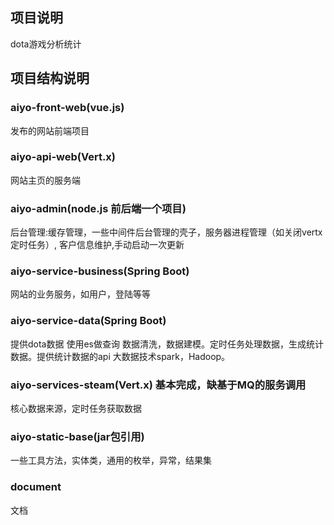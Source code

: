 ## 项目说明
dota游戏分析统计

## 项目结构说明

### aiyo-front-web(vue.js)
发布的网站前端项目

### aiyo-api-web(Vert.x)
网站主页的服务端

### aiyo-admin(node.js 前后端一个项目)
后台管理:缓存管理，一些中间件后台管理的壳子，服务器进程管理（如关闭vertx定时任务）,
客户信息维护,手动启动一次更新

### aiyo-service-business(Spring Boot)
网站的业务服务，如用户，登陆等等

### aiyo-service-data(Spring Boot)
提供dota数据 使用es做查询
数据清洗，数据建模。定时任务处理数据，生成统计数据。提供统计数据的api
大数据技术spark，Hadoop。

### aiyo-services-steam(Vert.x) 基本完成，缺基于MQ的服务调用
核心数据来源，定时任务获取数据

### aiyo-static-base(jar包引用)
一些工具方法，实体类，通用的枚举，异常，结果集

### document
文档
